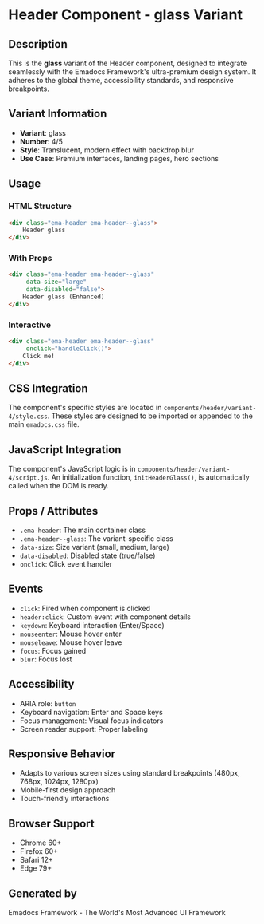 # Header Component - glass Variant

## Description
This is the **glass** variant of the Header component, designed to integrate seamlessly with the Emadocs Framework's ultra-premium design system. It adheres to the global theme, accessibility standards, and responsive breakpoints.

## Variant Information
- **Variant**: glass
- **Number**: 4/5
- **Style**: Translucent, modern effect with backdrop blur
- **Use Case**: Premium interfaces, landing pages, hero sections

## Usage

### HTML Structure
```html
<div class="ema-header ema-header--glass">
    Header glass
</div>
```

### With Props
```html
<div class="ema-header ema-header--glass" 
     data-size="large" 
     data-disabled="false">
    Header glass (Enhanced)
</div>
```

### Interactive
```html
<div class="ema-header ema-header--glass" 
     onclick="handleClick()">
    Click me!
</div>
```

## CSS Integration
The component's specific styles are located in `components/header/variant-4/style.css`. These styles are designed to be imported or appended to the main `emadocs.css` file.

## JavaScript Integration
The component's JavaScript logic is in `components/header/variant-4/script.js`. An initialization function, `initHeaderGlass()`, is automatically called when the DOM is ready.

## Props / Attributes
- `.ema-header`: The main container class
- `.ema-header--glass`: The variant-specific class
- `data-size`: Size variant (small, medium, large)
- `data-disabled`: Disabled state (true/false)
- `onclick`: Click event handler

## Events
- `click`: Fired when component is clicked
- `header:click`: Custom event with component details
- `keydown`: Keyboard interaction (Enter/Space)
- `mouseenter`: Mouse hover enter
- `mouseleave`: Mouse hover leave
- `focus`: Focus gained
- `blur`: Focus lost

## Accessibility
- ARIA role: `button`
- Keyboard navigation: Enter and Space keys
- Focus management: Visual focus indicators
- Screen reader support: Proper labeling

## Responsive Behavior
- Adapts to various screen sizes using standard breakpoints (480px, 768px, 1024px, 1280px)
- Mobile-first design approach
- Touch-friendly interactions

## Browser Support
- Chrome 60+
- Firefox 60+
- Safari 12+
- Edge 79+

## Generated by
Emadocs Framework - The World's Most Advanced UI Framework
